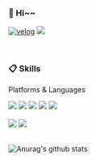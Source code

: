 
<!-- <div align="center">  -->

<div>
  
<!-- ![header](https://capsule-render.vercel.app/api?type=cylinder&color=000000&height=150&section=header&text=893107&fontColor=ffffff&fontSize=70&animation=fadeIn&fontAlignY=55&desc=%20&descAlignY=62&descAlign=62) -->
  
###  :wave: Hi~~
<!--   ####  :wave: Welcome my github profile ! -->
[![velog](https://img.shields.io/badge/velog-20C997?style=flat-square&logo=velog&logoColor=white)](https://velog.io/@jsmon)
  <img src="https://img.shields.io/badge/jsmon3536@gmail.com-EA4335?style=flat-square&logo=gmail&logoColor=white"/>

 <br/>
  
###  :clipboard: Skills
  Platforms & Languages
 <br/>

  <img src="https://img.shields.io/badge/HTML5-E34F26?style=flat-square&logo=HTML5&logoColor=white">
<img src="https://img.shields.io/badge/CSS3-1572B6?style=flat-square&logo=CSS3&logoColor=white">
<img src="https://img.shields.io/badge/react-61DAFB?style=flat-square&logo=react&logoColor=white">
<img src="https://img.shields.io/badge/JavaScript-F7DF1E?style=flat-square&logo=JavaScript&logoColor=white">
<img src="https://img.shields.io/badge/typescript-3178C6?style=flat-square&logo=typescript&logoColor=white"> <br><br>
 
 <img src="https://img.shields.io/badge/python-3776AB?style=flat-square&logo=python&logoColor=white">
  <img src="https://img.shields.io/badge/C++-00599C?style=flat-square&logo=cplusplus&logoColor=white">
<!-- <img src="https://img.shields.io/badge/JAVA-007396?style=for-the-badge&logo=Java&logoColor=white"> -->

<!-- <img src="https://img.shields.io/badge/Spring-6DB33F?style=for-the-badge&logo=Spring&logoColor=white"> -->

<!-- <img src="https://img.shields.io/badge/MySQL-4479A1?style=for-the-badge&logo=MySQL&logoColor=white"> -->
<!-- <img src="https://img.shields.io/badge/Oracle-F80000?style=for-the-badge&logo=Oracle&logoColor=white">  -->
<!-- <img src="https://img.shields.io/badge/aws-232F3E?style=for-the-badge&logo=Amazon aws&logoColor=white"> -->
<!-- <img src="https://img.shields.io/badge/Eclipse-2C2255?style=for-the-badge&logo=Eclipse%20IDE&logoColor=white"> -->
<!-- <img src="https://img.shields.io/badge/github-181717?style=flat-square&logo=github&logoColor=white">
<img src="https://img.shields.io/badge/VSCode-007ACC?style=flat-square&logo=VisualStudioCode&logoColor=white">
  -->
   <br/>
   <br/>
 

  ![Anurag's github stats](https://github-readme-stats.vercel.app/api?username=LEEJINSUNG123&show_icons=true&theme=tokyonight)

</div>
